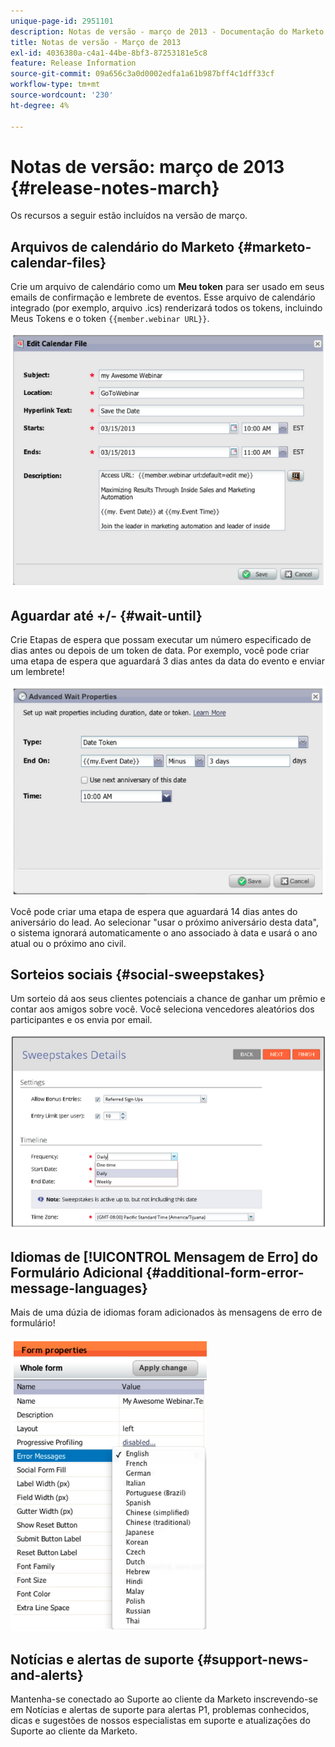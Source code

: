 ```yaml
---
unique-page-id: 2951101
description: Notas de versão - março de 2013 - Documentação do Marketo - Documentação do produto
title: Notas de versão - Março de 2013
exl-id: 4036380a-c4a1-44be-8bf3-87253181e5c8
feature: Release Information
source-git-commit: 09a656c3a0d0002edfa1a61b987bff4c1dff33cf
workflow-type: tm+mt
source-wordcount: '230'
ht-degree: 4%

---
```


# Notas de versão: março de 2013 {#release-notes-march}

Os recursos a seguir estão incluídos na versão de março.

## Arquivos de calendário do Marketo {#marketo-calendar-files}

Crie um arquivo de calendário como um **Meu token** para ser usado em seus emails de confirmação e lembrete de eventos. Esse arquivo de calendário integrado (por exemplo, arquivo .ics) renderizará todos os tokens, incluindo Meus Tokens e o token `{{member.webinar URL}}`.

![](assets/image2014-9-22-15-3a35-3a24.png)

## Aguardar até +/- {#wait-until}

Crie Etapas de espera que possam executar um número especificado de dias antes ou depois de um token de data. Por exemplo, você pode criar uma etapa de espera que aguardará 3 dias antes da data do evento e enviar um lembrete!

![](assets/image2014-9-22-15-3a35-3a44.png)

Você pode criar uma etapa de espera que aguardará 14 dias antes do aniversário do lead. Ao selecionar &quot;usar o próximo aniversário desta data&quot;, o sistema ignorará automaticamente o ano associado à data e usará o ano atual ou o próximo ano civil.

## Sorteios sociais {#social-sweepstakes}

Um sorteio dá aos seus clientes potenciais a chance de ganhar um prêmio e contar aos amigos sobre você. Você seleciona vencedores aleatórios dos participantes e os envia por email.

![](assets/image2014-9-22-15-3a36-3a55.png)

## Idiomas de [!UICONTROL Mensagem de Erro] do Formulário Adicional {#additional-form-error-message-languages}

Mais de uma dúzia de idiomas foram adicionados às mensagens de erro de formulário!

![](assets/image2014-9-22-15-3a37-3a25.png)

## Notícias e alertas de suporte {#support-news-and-alerts}

Mantenha-se conectado ao Suporte ao cliente da Marketo inscrevendo-se em Notícias e alertas de suporte para alertas P1, problemas conhecidos, dicas e sugestões de nossos especialistas em suporte e atualizações do Suporte ao cliente da Marketo.
